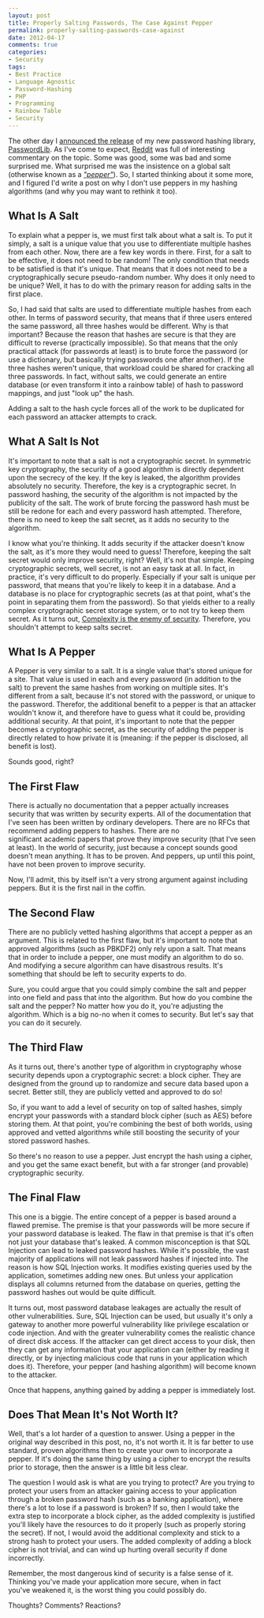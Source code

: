 ```yaml
---
layout: post
title: Properly Salting Passwords, The Case Against Pepper
permalink: properly-salting-passwords-case-against
date: 2012-04-17
comments: true
categories:
- Security
tags:
- Best Practice
- Language Agnostic
- Password-Hashing
- PHP
- Programming
- Rainbow Table
- Security
---
```


The other day I [announced the release](http://blog.ircmaxell.com/2012/04/introducing-passwordlib.html) of my new password hashing library, [PasswordLib](https://github.com/ircmaxell/PHP-PasswordLib). As I've come to expect, [Reddit](http://www.reddit.com/r/PHP/comments/s9r6f/introducing_passwordlib_a_library_for_hashing/) was full of interesting commentary on the topic. Some was good, some was bad and some surprised me. What surprised me was the insistence on a global salt (otherwise known as a *["pepper"](http://barkingiguana.com/2009/08/03/securing-passwords-with-salt-pepper-and-rainbows/)*). So, I started thinking about it some more, and I figured I'd write a post on why I don't use peppers in my hashing algorithms (and why you may want to rethink it too).<!--more-->

## What Is A Salt

To explain what a pepper is, we must first talk about what a salt is. To put it simply, a salt is a unique value that you use to differentiate multiple hashes from each other. Now, there are a few key words in there. First, for a salt to be effective, it does not need to be random! The only condition that needs to be satisfied is that it's unique. That means that it does not need to be a cryptographically secure pseudo-random number. Why does it only need to be unique? Well, it has to do with the primary reason for adding salts in the first place.

So, I had said that salts are used to differentiate multiple hashes from each other. In terms of password security, that means that if three users entered the same password, all three hashes would be different. Why is that important? Because the reason that hashes are secure is that they are difficult to reverse (practically impossible). So that means that the only practical attack (for passwords at least) is to brute force the password (or use a dictionary, but basically trying passwords one after another). If the three hashes weren't unique, that workload could be shared for cracking all three passwords. In fact, without salts, we could generate an entire database (or even transform it into a rainbow table) of hash to password mappings, and just "look up" the hash.

Adding a salt to the hash cycle forces all of the work to be duplicated for each password an attacker attempts to crack.

## What A Salt Is Not

It's important to note that a salt is not a cryptographic secret. In symmetric key cryptography, the security of a good algorithm is directly dependent upon the secrecy of the key. If the key is leaked, the algorithm provides absolutely no security. Therefore, the key is a cryptographic secret. In password hashing, the security of the algorithm is not impacted by the publicity of the salt. The work of brute forcing the password hash must be still be redone for each and every password hash attempted. Therefore, there is no need to keep the salt secret, as it adds no security to the algorithm.

I know what you're thinking. It adds security if the attacker doesn't know the salt, as it's more they would need to guess! Therefore, keeping the salt secret would only improve security, right? Well, it's not that simple. Keeping cryptographic secrets, well secret, is not an easy task at all. In fact, in practice, it's very difficult to do properly. Especially if your salt is unique per password, that means that you're likely to keep it in a database. And a database is no place for cryptographic secrets (as at that point, what's the point in separating them from the password). So that yields either to a really complex cryptographic secret storage system, or to not try to keep them secret. As it turns out, [Complexity is the enemy of security](http://www.schneier.com/news-038.html). Therefore, you shouldn't attempt to keep salts secret.

## What Is A Pepper

A Pepper is very similar to a salt. It is a single value that's stored unique for a site. That value is used in each and every password (in addition to the salt) to prevent the same hashes from working on multiple sites. It's different from a salt, because it's not stored with the password, or unique to the password. Therefor, the additional benefit to a pepper is that an attacker wouldn't know it, and therefore have to guess what it could be, providing additional security. At that point, it's important to note that the pepper becomes a cryptographic secret, as the security of adding the pepper is directly related to how private it is (meaning: if the pepper is disclosed, all benefit is lost).

Sounds good, right?

## The First Flaw

There is actually no documentation that a pepper actually increases security that was written by security experts. All of the documentation that I've seen has been written by ordinary developers. There are no RFCs that recommend adding peppers to hashes. There are no significant academic papers that prove they improve security (that I've seen at least). In the world of security, just because a concept sounds good doesn't mean anything. It has to be proven. And peppers, up until this point, have not been proven to improve security.

Now, I'll admit, this by itself isn't a very strong argument against including peppers. But it is the first nail in the coffin.

## The Second Flaw

There are no publicly vetted hashing algorithms that accept a pepper as an argument. This is related to the first flaw, but it's important to note that approved algorithms (such as PBKDF2) only rely upon a salt. That means that in order to include a pepper, one must modify an algorithm to do so. And modifying a secure algorithm can have disastrous results. It's something that should be left to security experts to do.

Sure, you could argue that you could simply combine the salt and pepper into one field and pass that into the algorithm. But how do you combine the salt and the pepper? No matter how you do it, you're adjusting the algorithm. Which is a big no-no when it comes to security. But let's say that you can do it securely.

## The Third Flaw

As it turns out, there's another type of algorithm in cryptography whose security depends upon a cryptographic secret: a block cipher. They are designed from the ground up to randomize and secure data based upon a secret. Better still, they are publicly vetted and approved to do so!

So, if you want to add a level of security on top of salted hashes, simply encrypt your passwords with a standard block cipher (such as AES) before storing them. At that point, you're combining the best of both worlds, using approved and vetted algorithms while still boosting the security of your stored password hashes.

So there's no reason to use a pepper. Just encrypt the hash using a cipher, and you get the same exact benefit, but with a far stronger (and provable) cryptographic security.

## The Final Flaw

This one is a biggie. The entire concept of a pepper is based around a flawed premise. The premise is that your passwords will be more secure if your password database is leaked. The flaw in that premise is that it's often not just your database that's leaked. A common misconception is that SQL Injection can lead to leaked password hashes. While it's possible, the vast majority of applications will not leak password hashes if injected into. The reason is how SQL Injection works. It modifies existing queries used by the application, sometimes adding new ones. But unless your application displays all columns returned from the database on queries, getting the password hashes out would be quite difficult.

It turns out, most password database leakages are actually the result of other vulnerabilities. Sure, SQL Injection can be used, but usually it's only a gateway to another more powerful vulnerability like privilege escalation or code injection. And with the greater vulnerability comes the realistic chance of direct disk access. If the attacker can get direct access to your disk, then they can get any information that your application can (either by reading it directly, or by injecting malicious code that runs in your application which does it). Therefore, your pepper (and hashing algorithm) will become known to the attacker.

Once that happens, anything gained by adding a pepper is immediately lost.

## Does That Mean It's Not Worth It?

Well, that's a lot harder of a question to answer. Using a pepper in the original way described in this post, no, it's not worth it. It is far better to use standard, proven algorithms then to create your own to incorporate a pepper. If it's doing the same thing by using a cipher to encrypt the results prior to storage, then the answer is a little bit less clear. 

The question I would ask is what are you trying to protect? Are you trying to protect your users from an attacker gaining access to your application through a broken password hash (such as a banking application), where there's a lot to lose if a password is broken? If so, then I would take the extra step to incorporate a block cipher, as the added complexity is justified you'll likely have the resources to do it properly (such as properly storing the secret). If not, I would avoid the additional complexity and stick to a strong hash to protect your users. The added complexity of adding a block cipher is not trivial, and can wind up hurting overall security if done incorrectly.

Remember, the most dangerous kind of security is a false sense of it. Thinking you've made your application more secure, when in fact you've weakened it, is the worst thing you could possibly do.

Thoughts? Comments? Reactions?